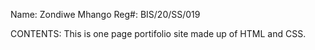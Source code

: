 Name: Zondiwe Mhango
Reg#: BIS/20/SS/019

CONTENTS:
This is one page portifolio site made up of HTML and CSS.
